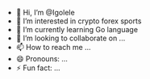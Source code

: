 - 👋 Hi, I’m @Igolele
- 👀 I’m interested in crypto forex sports 
- 🌱 I’m currently learning Go language 
- 💞️ I’m looking to collaborate on ...
- 📫 How to reach me ...
- 😄 Pronouns: ...
- ⚡ Fun fact: ...

<!---
Igolele/Igolele is a ✨ special ✨ repository because its `README.md` (this file) appears on your GitHub profile.
You can click the Preview link to take a look at your changes.
--->
